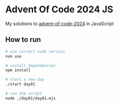 # Advent Of Code 2024 JS

My solutions to [advent-of-code-2024](https://adventofcode.com/2024) in JavaScript

## How to run

```bash
# use correct node version
nvm use

# install dependencies
npm install

# start a new day
./start day01

# run the script
node ./day01/day01.mjs
```
